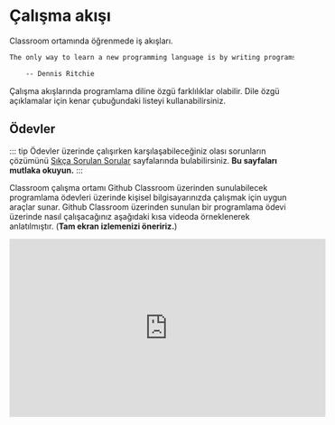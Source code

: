 # Çalışma akışı

Classroom ortamında öğrenmede iş akışları.

```txt
The only way to learn a new programming language is by writing programs in it.

	-- Dennis Ritchie
```

Çalışma akışlarında programlama diline özgü farklılıklar olabilir.  Dile özgü açıklamalar için kenar çubuğundaki listeyi
kullanabilirsiniz.

## Ödevler

::: tip
Ödevler üzerinde çalışırken karşılaşabileceğiniz olası sorunların çözümünü [Sıkça Sorulan Sorular](/help/assignment)
sayfalarında bulabilirsiniz.  **Bu sayfaları mutlaka okuyun.**
:::

Classroom çalışma ortamı Github Classroom üzerinden sunulabilecek programlama ödevleri üzerinde kişisel bilgisayarınızda
çalışmak için uygun araçlar sunar.  Github Classroom üzerinden sunulan bir programlama ödevi üzerinde nasıl
çalışacağınız aşağıdaki kısa videoda örneklenerek anlatılmıştır.  (**Tam ekran izlemenizi öneririz.**)

<iframe width="560" height="315" src="https://www.youtube.com/embed/c9cLaZeF2AY" title="YouTube video player" frameborder="0" allow="accelerometer; autoplay; clipboard-write; encrypted-media; gyroscope; picture-in-picture" allowfullscreen></iframe>

